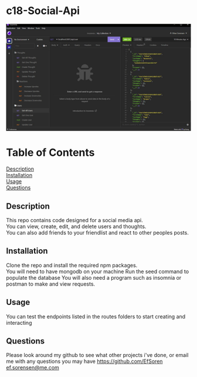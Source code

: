 # c18-Social-Api
![](pictures/c18SS.jpg)
# Table of Contents
<a href = 'https://github.com/EfSoren/c18-Social-API/edit/main/README.md#description'> Description</a></br>
<a href = 'https://github.com/EfSoren/c18-Social-API/edit/main/README.md#installation'> Installation</a></br>
<a href = 'https://github.com/EfSoren/c18-Social-API/edit/main/README.md#usage'> Usage</a></br>
<a href = 'https://github.com/EfSoren/c18-Social-API/edit/main/README.md#questions'> Questions</a></br>

## Description
This repo contains code designed for a social media api. </br>
You can view, create, edit, and delete users and thoughts. </br>
You can also add friends to your friendlist and react to other peoples posts.

## Installation
Clone the repo and install the required npm packages.</br>
You will need to have mongodb on your machine
Run the seed command to populate the database
You will also need a program such as insomnia or postman to make and view requests.

## Usage
You can test the endpoints listed in the routes folders to start creating and interacting

## Questions
Please look around my github to see what other projects i've done, or email me with any questions you may have
https://github.com/EfSoren
ef.sorensen@me.com

